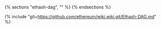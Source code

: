{% sections "ethash-dag", "" %}
{% endsections %}

{% include "git+https://github.com/ethereum/wiki.wiki.git/Ethash-DAG.md" %}
